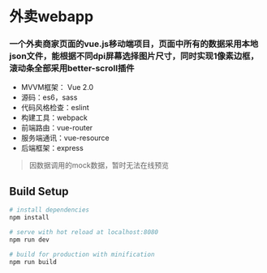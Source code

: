 # 外卖webapp

### 一个外卖商家页面的vue.js移动端项目，页面中所有的数据采用本地json文件，能根据不同dpi屏幕选择图片尺寸，同时实现1像素边框，滚动条全部采用better-scroll插件

* MVVM框架： Vue 2.0
* 源码：es6，sass
* 代码风格检查：eslint
* 构建工具：webpack
* 前端路由：vue-router
* 服务端通讯：vue-resource
* 后端框架：express

> 因数据调用的mock数据，暂时无法在线预览

## Build Setup

``` bash
# install dependencies
npm install

# serve with hot reload at localhost:8080
npm run dev

# build for production with minification
npm run build




